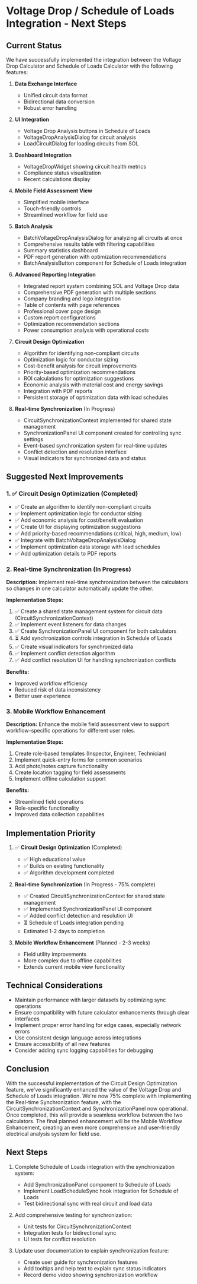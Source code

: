 # Voltage Drop / Schedule of Loads Integration - Next Steps

## Current Status

We have successfully implemented the integration between the Voltage Drop Calculator and Schedule of Loads Calculator with the following features:

1. **Data Exchange Interface**
   - Unified circuit data format
   - Bidirectional data conversion
   - Robust error handling

2. **UI Integration**
   - Voltage Drop Analysis buttons in Schedule of Loads
   - VoltageDropAnalysisDialog for circuit analysis
   - LoadCircuitDialog for loading circuits from SOL

3. **Dashboard Integration**
   - VoltageDropWidget showing circuit health metrics
   - Compliance status visualization
   - Recent calculations display

4. **Mobile Field Assessment View**
   - Simplified mobile interface
   - Touch-friendly controls
   - Streamlined workflow for field use

5. **Batch Analysis**
   - BatchVoltageDropAnalysisDialog for analyzing all circuits at once
   - Comprehensive results table with filtering capabilities
   - Summary statistics dashboard
   - PDF report generation with optimization recommendations
   - BatchAnalysisButton component for Schedule of Loads integration

6. **Advanced Reporting Integration**
   - Integrated report system combining SOL and Voltage Drop data
   - Comprehensive PDF generation with multiple sections
   - Company branding and logo integration
   - Table of contents with page references
   - Professional cover page design
   - Custom report configurations
   - Optimization recommendation sections
   - Power consumption analysis with operational costs

7. **Circuit Design Optimization**
   - Algorithm for identifying non-compliant circuits
   - Optimization logic for conductor sizing
   - Cost-benefit analysis for circuit improvements
   - Priority-based optimization recommendations
   - ROI calculations for optimization suggestions
   - Economic analysis with material cost and energy savings
   - Integration with PDF reports
   - Persistent storage of optimization data with load schedules

8. **Real-time Synchronization** (In Progress)
   - CircuitSynchronizationContext implemented for shared state management
   - SynchronizationPanel UI component created for controlling sync settings
   - Event-based synchronization system for real-time updates
   - Conflict detection and resolution interface
   - Visual indicators for synchronized data and status

## Suggested Next Improvements

### 1. ✅ Circuit Design Optimization (Completed)
   - ✅ Create an algorithm to identify non-compliant circuits
   - ✅ Implement optimization logic for conductor sizing
   - ✅ Add economic analysis for cost/benefit evaluation
   - ✅ Create UI for displaying optimization suggestions
   - ✅ Add priority-based recommendations (critical, high, medium, low)
   - ✅ Integrate with BatchVoltageDropAnalysisDialog
   - ✅ Implement optimization data storage with load schedules
   - ✅ Add optimization details to PDF reports

### 2. Real-time Synchronization (In Progress)

**Description:**
Implement real-time synchronization between the calculators so changes in one calculator automatically update the other.

**Implementation Steps:**
1. ✅ Create a shared state management system for circuit data (CircuitSynchronizationContext)
2. ✅ Implement event listeners for data changes
3. ✅ Create SynchronizationPanel UI component for both calculators
4. ⏳ Add synchronization controls integration in Schedule of Loads
5. ✅ Create visual indicators for synchronized data
6. ✅ Implement conflict detection algorithm
7. ✅ Add conflict resolution UI for handling synchronization conflicts

**Benefits:**
- Improved workflow efficiency
- Reduced risk of data inconsistency
- Better user experience

### 3. Mobile Workflow Enhancement

**Description:**
Enhance the mobile field assessment view to support workflow-specific operations for different user roles.

**Implementation Steps:**
1. Create role-based templates (Inspector, Engineer, Technician)
2. Implement quick-entry forms for common scenarios
3. Add photo/notes capture functionality
4. Create location tagging for field assessments
5. Implement offline calculation support

**Benefits:**
- Streamlined field operations
- Role-specific functionality
- Improved data collection capabilities

## Implementation Priority

1. ✅ **Circuit Design Optimization** (Completed)
   - ✅ High educational value
   - ✅ Builds on existing functionality
   - ✅ Algorithm development completed

2. **Real-time Synchronization** (In Progress - 75% complete)
   - ✅ Created CircuitSynchronizationContext for shared state management
   - ✅ Implemented SynchronizationPanel UI component
   - ✅ Added conflict detection and resolution UI
   - ⏳ Schedule of Loads integration pending
   - Estimated 1-2 days to completion

3. **Mobile Workflow Enhancement** (Planned - 2-3 weeks)
   - Field utility improvements
   - More complex due to offline capabilities
   - Extends current mobile view functionality

## Technical Considerations

- Maintain performance with larger datasets by optimizing sync operations
- Ensure compatibility with future calculator enhancements through clear interfaces
- Implement proper error handling for edge cases, especially network errors
- Use consistent design language across integrations
- Ensure accessibility of all new features
- Consider adding sync logging capabilities for debugging

## Conclusion

With the successful implementation of the Circuit Design Optimization feature, we've significantly enhanced the value of the Voltage Drop and Schedule of Loads integration. We're now 75% complete with implementing the Real-time Synchronization feature, with the CircuitSynchronizationContext and SynchronizationPanel now operational. Once completed, this will provide a seamless workflow between the two calculators. The final planned enhancement will be the Mobile Workflow Enhancement, creating an even more comprehensive and user-friendly electrical analysis system for field use.

## Next Steps

1. Complete Schedule of Loads integration with the synchronization system:
   - Add SynchronizationPanel component to Schedule of Loads
   - Implement LoadScheduleSync hook integration for Schedule of Loads
   - Test bidirectional sync with real circuit and load data

2. Add comprehensive testing for synchronization:
   - Unit tests for CircuitSynchronizationContext
   - Integration tests for bidirectional sync
   - UI tests for conflict resolution

3. Update user documentation to explain synchronization feature:
   - Create user guide for synchronization features
   - Add tooltips and help text to explain sync status indicators
   - Record demo video showing synchronization workflow 